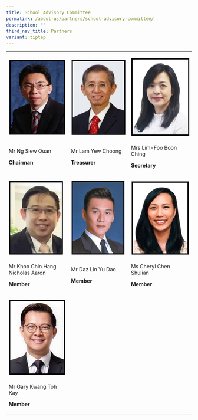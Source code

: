 ```yaml
---
title: School Advisory Committee
permalink: /about-us/partners/school-advisory-committee/
description: ""
third_nav_title: Partners
variant: tiptap
---
```

<table>
<tbody>
<tr>
<td rowspan="1" colspan="1">
<p></p>
<div class="isomer-image-wrapper">
<img style="width: 100%" height="auto" width="100%" alt="" src="/images/1.JPG">
</div>
</td>
<td rowspan="1" colspan="1">
<p></p>
<div class="isomer-image-wrapper">
<img style="width: 99%;" height="auto" width="100%" alt="" src="/images/2.JPG">
</div>
</td>
<td rowspan="1" colspan="1">
<p></p>
<div class="isomer-image-wrapper">
<img style="width: 100%" height="auto" width="100%" alt="" src="/images/3.JPG">
</div>
</td>
</tr>
<tr>
<td rowspan="1" colspan="1">
<p>Mr Ng Siew Quan</p>
<p><strong>Chairman</strong>
</p>
</td>
<td rowspan="1" colspan="1">
<p>Mr Lam Yew Choong</p>
<p><strong>Treasurer</strong>
</p>
<p></p>
</td>
<td rowspan="1" colspan="1">
<p>Mrs Lim-Foo Boon Ching</p>
<p><strong>Secretary</strong>
</p>
</td>
</tr>
<tr>
<td rowspan="1" colspan="1">
<p></p>
<div class="isomer-image-wrapper">
<img style="width: 95%;" height="auto" width="100%" alt="" src="/images/4b.JPG">
</div>
</td>
<td rowspan="1" colspan="1">
<p></p>
<div class="isomer-image-wrapper">
<img style="width: 98%;" height="auto" width="100%" alt="" src="/images/5.JPG">
</div>
</td>
<td rowspan="1" colspan="1">
<p></p>
<div class="isomer-image-wrapper">
<img style="width: 100%" height="auto" width="100%" alt="" src="/images/6.JPG">
</div>
</td>
</tr>
<tr>
<td rowspan="1" colspan="1">
<p>Mr Khoo Chin Hang Nicholas Aaron</p>
<p><strong>Member</strong>
</p>
</td>
<td rowspan="1" colspan="1">
<p>Mr Daz Lin Yu Dao</p>
<p><strong>Member</strong>
</p>
</td>
<td rowspan="1" colspan="1">
<p>Ms Cheryl Chen Shulian</p>
<p><strong>Member</strong>
</p>
</td>
</tr>
<tr>
<td rowspan="1" colspan="1">
<p></p>
<div class="isomer-image-wrapper">
<img style="width: 100%" height="auto" width="100%" alt="" src="/images/7.JPG">
</div>
</td>
<td rowspan="1" colspan="1">
<p></p>
</td>
<td rowspan="1" colspan="1">
<p></p>
</td>
</tr>
<tr>
<td rowspan="1" colspan="1">
<p>Mr Gary Kwang Toh Kay</p>
<p><strong>Member</strong>
</p>
</td>
<td rowspan="1" colspan="1">
<p></p>
</td>
<td rowspan="1" colspan="1">
<p></p>
</td>
</tr>
</tbody>
</table>
<p></p>
<p></p>
